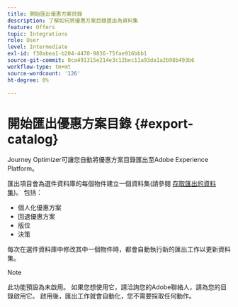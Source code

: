 ```yaml
---
title: 開始匯出優惠方案目錄
description: 了解如何將優惠方案目錄匯出為資料集
feature: Offers
topic: Integrations
role: User
level: Intermediate
exl-id: f30abea1-b204-4470-9836-75fae916bbb1
source-git-commit: 0ca491315e214e3c12bec11a93da1a2b98b493b6
workflow-type: tm+mt
source-wordcount: '126'
ht-degree: 0%

---
```


# 開始匯出優惠方案目錄 {#export-catalog}

Journey Optimizer可讓您自動將優惠方案目錄匯出至Adobe Experience Platform。

匯出項目會為選件資料庫的每個物件建立一個資料集(請參閱 [存取匯出的資料集](../export-catalog/access-dataset.md))。 包括：

* 個人化優惠方案
* 回退優惠方案
* 版位
* 決策

每次在選件資料庫中修改其中一個物件時，都會自動執行新的匯出工作以更新資料集。

>[!NOTE]
>
>此功能預設為未啟用。 如果您想使用它，請洽詢您的Adobe聯絡人，請為您的目錄啟用它。 啟用後，匯出工作就會自動化，您不需要採取任何動作。
